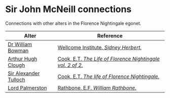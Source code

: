 # Sir John McNeill connections
Connections with other alters in the Florence Nightingale egonet.

| Alter  | Reference|
| ------------- |------------- |
| [Dr William Bowman](https://github.com/altealo/FNTest/blob/master/AltersReferences/WilliamBowman.md)  |[Wellcome Institute. *Sidney Herbert.*](http://www.florence-nightingale-avenging-angel.co.uk/goldie/goldieitems/4_184.htm)|
| [Arthur Hugh Clough](https://github.com/altealo/FNTest/blob/master/AltersReferences/ArthurHughClough.md) |[Cook, E.T. *The Life of Florence Nightingale vol. 2 of 2.*](http://www.gutenberg.org/files/40058/40058-h/40058-h.htm)|
| [Sir Alexander Tulloch](https://github.com/altealo/FNTest/blob/master/AltersReferences/AlexanderTulloch.md)  |[Cook, E.T. *The life of Florence Nightingale.*](https://archive.org/details/lifeofflorenceni01cookuoft/page/xxx/mode/2up)|
| [Lord Palmerston](https://github.com/altealo/FNTest/blob/master/AltersReferences/LordPalmerston.md)  |[Rathbone, E.F. *William Rathbone.*](https://books.google.co.uk/books?id=xHINAwAAQBAJ&pg=PA146&lpg=PA146&dq=lord+palmerston+and+Sir+Alexander+Tulloch&source=bl&ots=qahkldsGFp&sig=ACfU3U29twLjrKLlXkz9P5ZHrEFASom1Aw&hl=en&sa=X&ved=2ahUKEwidn52wzPDjAhVSeMAKHXuNDY8Q6AEwBXoECAgQAQ#v=onepage&q=lord%20palmerston%20and%20Sir%20Alexander%20Tulloch&f=false)|



